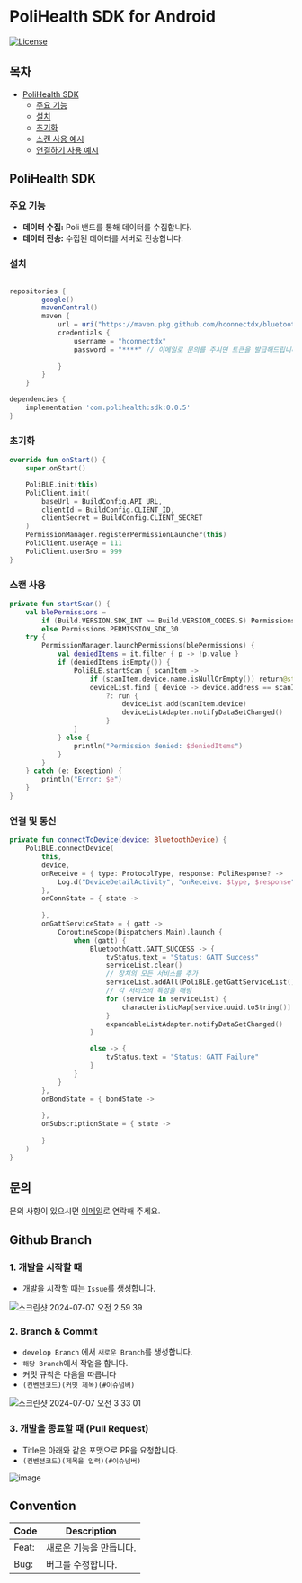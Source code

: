 
# PoliHealth SDK for Android

[![License](https://img.shields.io/badge/license-MIT-blue.svg)](LICENSE)

## 목차
- [PoliHealth SDK](#polihealth-sdk)
  - [주요 기능](#주요-기능)
  - [설치](#설치)
  - [초기화](#초기화)
  - [스캔 사용 예시](#스캔-사용)
  - [연결하기 사용 예시](#연결-및-통신)


## PoliHealth SDK

### 주요 기능
- **데이터 수집:** Poli 밴드를 통해 데이터를 수집합니다.
- **데이터 전송:** 수집된 데이터를 서버로 전송합니다.

### 설치
```groovy

repositories {
        google()
        mavenCentral()
        maven {
            url = uri("https://maven.pkg.github.com/hconnectdx/bluetooth-sdk-android")
            credentials {
                username = "hconnectdx"
                password = "****" // 이메일로 문의를 주시면 토큰을 발급해드립니다.
            
            }
        }
    }

dependencies {
    implementation 'com.polihealth:sdk:0.0.5'
}
```

### 초기화
```kotlin
override fun onStart() {
    super.onStart()

    PoliBLE.init(this)
    PoliClient.init(
        baseUrl = BuildConfig.API_URL,
        clientId = BuildConfig.CLIENT_ID,
        clientSecret = BuildConfig.CLIENT_SECRET
    )
    PermissionManager.registerPermissionLauncher(this)
    PoliClient.userAge = 111
    PoliClient.userSno = 999
}
```

### 스캔 사용
```kotlin
private fun startScan() {
    val blePermissions =
        if (Build.VERSION.SDK_INT >= Build.VERSION_CODES.S) Permissions.PERMISSION_SDK_31
        else Permissions.PERMISSION_SDK_30
    try {
        PermissionManager.launchPermissions(blePermissions) {
            val deniedItems = it.filter { p -> !p.value }
            if (deniedItems.isEmpty()) {
                PoliBLE.startScan { scanItem ->
                    if (scanItem.device.name.isNullOrEmpty()) return@startScan
                    deviceList.find { device -> device.address == scanItem.device.address }
                        ?: run {
                            deviceList.add(scanItem.device)
                            deviceListAdapter.notifyDataSetChanged()
                        }
                }
            } else {
                println("Permission denied: $deniedItems")
            }
        }
    } catch (e: Exception) {
        println("Error: $e")
    }
}
```

### 연결 및 통신
```kotlin
private fun connectToDevice(device: BluetoothDevice) {
    PoliBLE.connectDevice(
        this,
        device,
        onReceive = { type: ProtocolType, response: PoliResponse? ->
            Log.d("DeviceDetailActivity", "onReceive: $type, $response")
        },
        onConnState = { state ->
         
        },
        onGattServiceState = { gatt ->
            CoroutineScope(Dispatchers.Main).launch {
                when (gatt) {
                    BluetoothGatt.GATT_SUCCESS -> {
                        tvStatus.text = "Status: GATT Success"
                        serviceList.clear()
                        // 장치의 모든 서비스를 추가
                        serviceList.addAll(PoliBLE.getGattServiceList())
                        // 각 서비스의 특성을 매핑
                        for (service in serviceList) {
                            characteristicMap[service.uuid.toString()] = service.characteristics
                        }
                        expandableListAdapter.notifyDataSetChanged()
                    }

                    else -> {
                        tvStatus.text = "Status: GATT Failure"
                    }
                }
            }
        },
        onBondState = { bondState ->
          
        },
        onSubscriptionState = { state ->
           
        }
    )
}
```

## 문의
문의 사항이 있으시면 [이메일](kmwdev@hconnect.co.kr)로 연락해 주세요.



## Github Branch

### 1. 개발을 시작할 때
- 개발을 시작할 때는 `Issue`를 생성합니다.

![스크린샷 2024-07-07 오전 2 59 39](https://github.com/Auction-shop-project/As_FE/assets/137240956/2cd78f3a-ec5d-47f4-95c6-b97fcf59f46c)

### 2. Branch & Commit
- `develop Branch` 에서 `새로운 Branch`를 생성합니다.
- `해당 Branch`에서 작업을 합니다.
- 커밋 규칙은 다음을 따릅니다
- `(컨벤션코드)(커밋 제목)(#이슈넘버)`
  
![스크린샷 2024-07-07 오전 3 33 01](https://github.com/Auction-shop-project/As_FE/assets/137240956/2e598b93-eb2a-4434-8bb2-4977933ef5ae)

  

### 3. 개발을 종료할 때 (Pull Request)

- Title은 아래와 같은 포맷으로 PR을 요청합니다.
- `(컨벤션코드)(제목을 입력)(#이슈넘버)`
  
![image](https://github.com/Auction-shop-project/As_FE/assets/137240956/4733648b-2ea5-4ad5-a01f-92f4845b0db3)


## Convention
| Code | Description |
| --- | --- |
| Feat: | 새로운 기능을 만듭니다. |
| Bug: | 버그를 수정합니다. |


